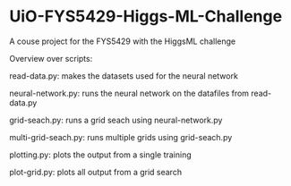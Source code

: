 # UiO-FYS5429-Higgs-ML-Challenge
A couse project for the FYS5429 with the HiggsML challenge

Overview over scripts:

read-data.py: makes the datasets used for the neural network

neural-network.py: runs the neural network on the datafiles from read-data.py

grid-seach.py: runs a grid seach using neural-network.py

multi-grid-seach.py: runs multiple grids using grid-seach.py

plotting.py: plots the output from a single training

plot-grid.py: plots all output from a grid search
